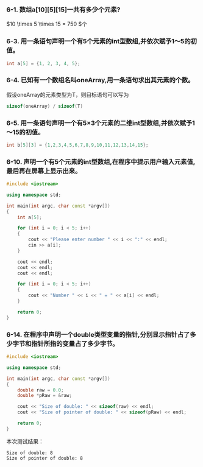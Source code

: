 ### 6-1. 数组a[10][5][15]一共有多少个元素?

$10 \times 5 \times 15 = 750 $个

### 6-3. 用一条语句声明一个有5个元素的int型数组,并依次赋予1～5的初值。

```c++
int a[5] = {1, 2, 3, 4, 5};
```

### 6-4. 已知有一个数组名叫oneArray,用一条语句求出其元素的个数。

假设oneArray的元素类型为T，则目标语句可以写为
```c++
sizeof(oneArray) / sizeof(T)
```

### 6-5. 用一条语句声明一个有5×3个元素的二维int型数组,并依次赋予1～15的初值。

```c++
int b[5][3] = {1,2,3,4,5,6,7,8,9,10,11,12,13,14,15};
```

### 6-10. 声明一个有5个元素的int型数组,在程序中提示用户输入元素值,最后再在屏幕上显示出来。

```c++
#include <iostream>

using namespace std;

int main(int argc, char const *argv[])
{
    int a[5];

    for (int i = 0; i < 5; i++)
    {
        cout << "Please enter number " << i << ":" << endl;
        cin >> a[i];
    }

    cout << endl;
    cout << endl;
    cout << endl;

    for (int i = 0; i < 5; i++)
    {
        cout << "Number " << i << " = " << a[i] << endl;
    }

    return 0;
}
```


### 6-14. 在程序中声明一个double类型变量的指针,分别显示指针占了多少字节和指针所指的变量占了多少字节。

```c++
#include <iostream>

using namespace std;

int main(int argc, char const *argv[])
{
    double raw = 0.0;
    double *pRaw = &raw;

    cout << "Size of double: " << sizeof(raw) << endl;
    cout << "Size of pointer of double: " << sizeof(pRaw) << endl;

    return 0;
}

```

本次测试结果：
```
Size of double: 8
Size of pointer of double: 8
```